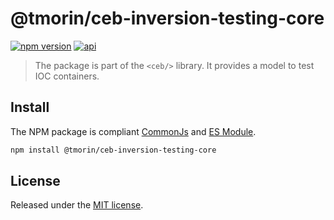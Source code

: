 # @tmorin/ceb-inversion-testing-core

[![npm version](https://badge.fury.io/js/%40tmorin%2Fceb-inversion-core.svg)](https://badge.fury.io/js/%40tmorin%2Fceb-inversion-testing-core)
[![api](https://img.shields.io/badge/-api-informational.svg)](https://tmorin.github.io/ceb/api/modules/_tmorin_ceb_inversion_testing_core.html)

> The package is part of the `<ceb/>` library.
> It provides a model to test IOC containers.

## Install

The NPM package is compliant [CommonJs](https://flaviocopes.com/commonjs) and [ES Module](https://flaviocopes.com/es-modules).

```bash
npm install @tmorin/ceb-inversion-testing-core
```

## License

Released under the [MIT license].

[Custom Elements (v1)]: https://html.spec.whatwg.org/multipage/custom-elements.html
[MIT license]: http://opensource.org/licenses/MIT
